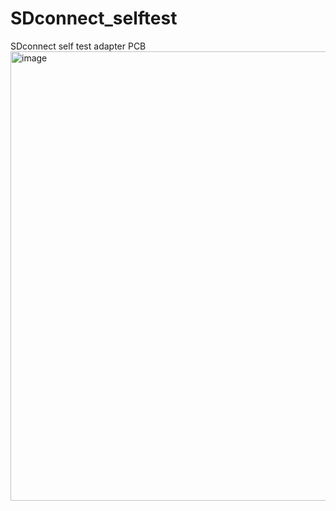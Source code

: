 # SDconnect_selftest
SDconnect self test adapter PCB
<img width="795" height="719" alt="image" src="https://github.com/user-attachments/assets/217ae8fb-2a1f-40b4-8545-3804d55c1f79" />
